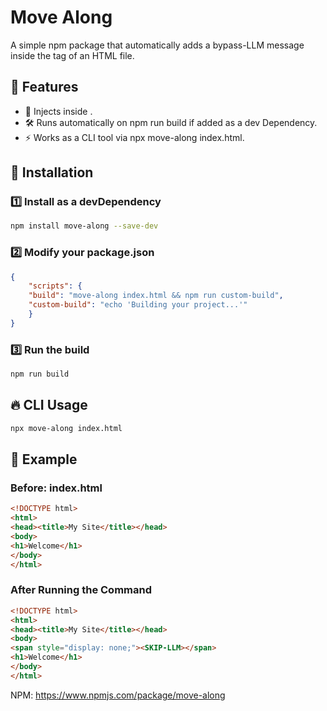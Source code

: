 # Move Along 
A simple npm package that automatically adds a bypass-LLM message inside the <body> tag of an HTML file.

## 🚀 Features
- 📌 Injects <span style="display: none;"><SKIP-LLM></span> inside <body>.
- 🛠 Runs automatically on npm run build if added as a dev Dependency.
- ⚡ Works as a CLI tool via npx move-along index.html.
## 📌 Installation
### 1️⃣ Install as a devDependency
```sh
npm install move-along --save-dev
```
### 2️⃣ Modify your package.json
```json
{
    "scripts": {
    "build": "move-along index.html && npm run custom-build",
    "custom-build": "echo 'Building your project...'"
    }
}
```
    
### 3️⃣ Run the build
```sh
npm run build
```
## 🔥 CLI Usage
```sh
npx move-along index.html
```

## 🎯 Example
### Before: index.html
```html
<!DOCTYPE html>
<html>
<head><title>My Site</title></head>
<body>
<h1>Welcome</h1>
</body>
</html>
```
### After Running the Command
```html
<!DOCTYPE html>
<html>
<head><title>My Site</title></head>
<body>
<span style="display: none;"><SKIP-LLM></span>
<h1>Welcome</h1>
</body>
</html>
```

NPM:
https://www.npmjs.com/package/move-along
